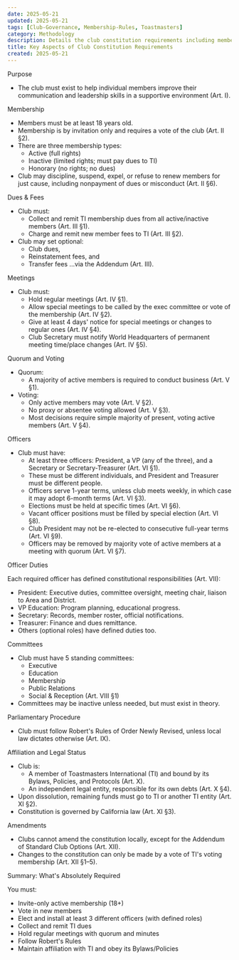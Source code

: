 ```yaml
---
date: 2025-05-21
updated: 2025-05-21
tags: [Club-Governance, Membership-Rules, Toastmasters]
category: Methodology
description: Details the club constitution requirements including membership rules, officer responsibilities, meeting protocols, dues collection, and adherence to Toastmasters International guidelines, with an emphasis on structured governance through regular meetings and Robert's Rules of Order.
title: Key Aspects of Club Constitution Requirements
created: 2025-05-21
---
```


Purpose

- The club must exist to help individual members improve their communication and leadership skills in a supportive environment (Art. I).

Membership

- Members must be at least 18 years old.
- Membership is by invitation only and requires a vote of the club (Art. II §2).
- There are three membership types:  
	- Active (full rights)
	- Inactive (limited rights; must pay dues to TI)
	- Honorary (no rights; no dues)
- Club may discipline, suspend, expel, or refuse to renew members for just cause, including nonpayment of dues or misconduct (Art. II §6).

Dues & Fees

- Club must:  
	- Collect and remit TI membership dues from all active/inactive members (Art. III §1).
	- Charge and remit new member fees to TI (Art. III §2).
- Club may set optional:  
	- Club dues,
	- Reinstatement fees, and
	- Transfer fees …via the Addendum (Art. III).

Meetings

- Club must:  
	- Hold regular meetings (Art. IV §1).
	- Allow special meetings to be called by the exec committee or vote of the membership (Art. IV §2).
	- Give at least 4 days' notice for special meetings or changes to regular ones (Art. IV §4).
	- Club Secretary must notify World Headquarters of permanent meeting time/place changes (Art. IV §5).

Quorum and Voting

- Quorum:  
	- A majority of active members is required to conduct business (Art. V §1).
- Voting:  
	- Only active members may vote (Art. V §2).
	- No proxy or absentee voting allowed (Art. V §3).
	- Most decisions require simple majority of present, voting active members (Art. V §4).

Officers

- Club must have:  
	- At least three officers: President, a VP (any of the three), and a Secretary or Secretary-Treasurer (Art. VI §1).
	- These must be different individuals, and President and Treasurer must be different people.
	- Officers serve 1-year terms, unless club meets weekly, in which case it may adopt 6-month terms (Art. VI §3).
	- Elections must be held at specific times (Art. VI §6).
	- Vacant officer positions must be filled by special election (Art. VI §8).
	- Club President may not be re-elected to consecutive full-year terms (Art. VI §9).
	- Officers may be removed by majority vote of active members at a meeting with quorum (Art. VI §7).

Officer Duties

Each required officer has defined constitutional responsibilities (Art. VII):

- President: Executive duties, committee oversight, meeting chair, liaison to Area and District.
- VP Education: Program planning, educational progress.
- Secretary: Records, member roster, official notifications.
- Treasurer: Finance and dues remittance.
- Others (optional roles) have defined duties too.

Committees

- Club must have 5 standing committees:  
	- Executive
	- Education
	- Membership
	- Public Relations
	- Social & Reception (Art. VIII §1)
- Committees may be inactive unless needed, but must exist in theory.

Parliamentary Procedure

- Club must follow Robert's Rules of Order Newly Revised, unless local law dictates otherwise (Art. IX).

Affiliation and Legal Status

- Club is:  
	- A member of Toastmasters International (TI) and bound by its Bylaws, Policies, and Protocols (Art. X).
	- An independent legal entity, responsible for its own debts (Art. X §4).
- Upon dissolution, remaining funds must go to TI or another TI entity (Art. XI §2).
- Constitution is governed by California law (Art. XI §3).

Amendments

- Clubs cannot amend the constitution locally, except for the Addendum of Standard Club Options (Art. XII).
- Changes to the constitution can only be made by a vote of TI's voting membership (Art. XII §1–5).

Summary: What's Absolutely Required

You must:

- Invite-only active membership (18+)
- Vote in new members
- Elect and install at least 3 different officers (with defined roles)
- Collect and remit TI dues
- Hold regular meetings with quorum and minutes
- Follow Robert's Rules
- Maintain affiliation with TI and obey its Bylaws/Policies
